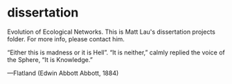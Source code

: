 dissertation
============

Evolution of Ecological Networks. This is Matt Lau's dissertation projects folder. For more info, please contact him.

“Either this is madness or it is Hell”. “It is neither,” calmly replied the voice
of the Sphere, “It is Knowledge.”

—Flatland (Edwin Abbott Abbott, 1884)
